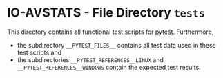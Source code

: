 # IO-AVSTATS - File Directory **`tests`**

This directory contains all functional test scripts for [pytest](https://github.com/pytest-dev/pytest/). 
Furthermore, 

- the subdirectory `__PYTEST_FILES__` contains all test data used in these test scripts and 
- the subdirectories `__PYTEST_REFERENCES__LINUX` and `__PYTEST_REFERENCES__WINDOWS` contain the expected test results.